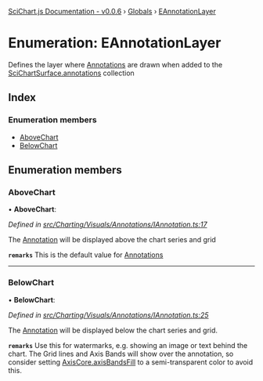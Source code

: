 [SciChart.js Documentation - v0.0.6](../README.md) › [Globals](../globals.md) › [EAnnotationLayer](eannotationlayer.md)

# Enumeration: EAnnotationLayer

Defines the layer where [Annotations](../interfaces/iannotation.md) are drawn
when added to the [SciChartSurface.annotations](../classes/scichartsurface.md#readonly-annotations) collection

## Index

### Enumeration members

* [AboveChart](eannotationlayer.md#abovechart)
* [BelowChart](eannotationlayer.md#belowchart)

## Enumeration members

###  AboveChart

• **AboveChart**:

*Defined in [src/Charting/Visuals/Annotations/IAnnotation.ts:17](https://github.com/ABTSoftware/SciChart.Dev/blob/ff9f38d289/Web/src/SciChart/src/Charting/Visuals/Annotations/IAnnotation.ts#L17)*

The [Annotation](../interfaces/iannotation.md) will be displayed above the chart series and grid

**`remarks`** 
This is the default value for [Annotations](../interfaces/iannotation.md)

___

###  BelowChart

• **BelowChart**:

*Defined in [src/Charting/Visuals/Annotations/IAnnotation.ts:25](https://github.com/ABTSoftware/SciChart.Dev/blob/ff9f38d289/Web/src/SciChart/src/Charting/Visuals/Annotations/IAnnotation.ts#L25)*

The [Annotation](../interfaces/iannotation.md) will be displayed below the chart series and grid.

**`remarks`** 
Use this for watermarks, e.g. showing an image or text behind the chart.
The Grid lines and Axis Bands will show over the annotation,
so consider setting [AxisCore.axisBandsFill](../classes/axiscore.md#axisbandsfill) to a semi-transparent color to avoid this.
